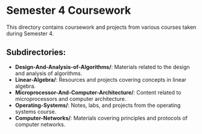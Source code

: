 # Semester 4 Coursework

This directory contains coursework and projects from various courses taken during Semester 4.

## Subdirectories:

*   **Design-And-Analysis-of-Algorithms/**: Materials related to the design and analysis of algorithms.
*   **Linear-Algebra/**: Resources and projects covering concepts in linear algebra.
*   **Microprocessor-And-Computer-Architecture/**: Content related to microprocessors and computer architecture.
*   **Operating-Systems/**: Notes, labs, and projects from the operating systems course.
*   **Computer-Networks/**: Materials covering principles and protocols of computer networks. 